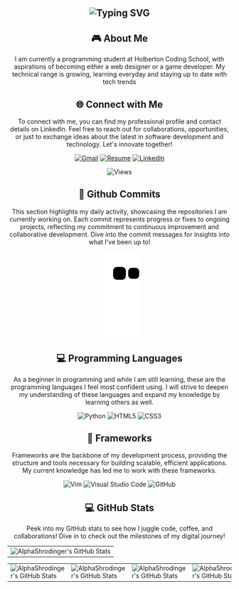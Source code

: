 <div align="center">
<h2><img src="https://readme-typing-svg.herokuapp.com?font=Jetbrains+mono&size=40&duration=3000&color=33FF33&center=true&vCenter=true&width=435&lines=Hey,+I'm+José!;Welcome...;to+my+Github!;" alt="Typing SVG"/></h2>
</div>
<div align="center">
    <h2> 🎮 About Me</h2>
    <p>I am currently a programming student at Holberton Coding School, with aspirations of becoming either a web designer or a game developer. My technical range is growing, learning everyday and staying up to date with tech trends</p>
</div>

<div align="center">
<h2 align="center" class="section-heading">🌐 Connect with Me</h2>
<p> To connect with me, you can find my professional profile and contact details on LinkedIn. Feel free to reach out for collaborations, opportunities, or just to exchange ideas about the latest in software development and technology. Let's innovate together! </p>

[![Gmail](https://img.shields.io/badge/Gmail-D14836?style=for-the-badge&logo=gmail&logoColor=white)](mailto:jose.angel.oquendo22@gmail.com)
[![Resume](https://img.shields.io/badge/RESUME-important?style=for-the-badge)](./José_Oquendo.pdf)
[![LinkedIn](https://img.shields.io/badge/linkedin-%230077B5.svg?style=for-the-badge&logo=linkedin&logoColor=white)](https://www.linkedin.com/in/jose-oquendo-b488a5328)

![Views](https://komarev.com/ghpvc/?username=AlphaShrodinger&style=for-the-badge)

</div>

<div align="center">
  <h2>🚀 Github Commits</h2>
    <p>This section highlights my daily activity, showcasing the repositories I am currently working on. Each commit represents progress or fixes to ongoing projects, reflecting my commitment to continuous improvement and collaborative development. Dive into the commit messages for insights into what I've been up to!</p>

![Snake animation](https://github.com/AlphaShrodinger/AlphaShrodinger/blob/output/github-contribution-grid-snake.svg)
</div>

<div align="center">
<h2 align="center" class="section-heading">💻 Programming Languages</h2>
<p> As a beginner in programming and while I am still learning, these are the programming languages I feel most confident using. I will strive to deepen my understanding of these languages and expand my knowledge by learning others as well.</p>

![Python](https://img.shields.io/badge/python-3670A0?style=for-the-badge&logo=python&logoColor=ffdd54)
![HTML5](https://img.shields.io/badge/html5-%23E34F26.svg?style=for-the-badge&logo=html5&logoColor=white)
![CSS3](https://img.shields.io/badge/css3-%231572B6.svg?style=for-the-badge&logo=css3&logoColor=white)
</div>

<div align="center">
<h2 align="center" class="section-heading">🔧 Frameworks</h2>
<p>Frameworks are the backbone of my development process, providing the structure and tools necessary for building scalable, efficient applications. My current knowledge has led me to work with these frameworks.</p>

![Vim](https://img.shields.io/badge/VIM-%2311AB00.svg?style=for-the-badge&logo=vim&logoColor=white)
![Visual Studio Code](https://img.shields.io/badge/Visual%20Studio%20Code-0078d7.svg?style=for-the-badge&logo=visual-studio-code&logoColor=white)
![GitHub](https://img.shields.io/badge/github-%23121011.svg?style=for-the-badge&logo=github&logoColor=white)
</div>

<div align="center">
<h2 align="center" class="section-heading"> 💻 GitHub Stats</h2>
<p>Peek into my GitHub stats to see how I juggle code, coffee, and collaborations! Dive in to check out the milestones of my digital journey!</p>

<table align="center" width="100%" height="100%">
    <tr>
       <td><img style="border: none;" src="https://github-profile-summary-cards.vercel.app/api/cards/profile-details?username=AlphaShrodinger&theme=github_dark" alt="AlphaShrodinger's GitHub Stats"/></td>
    </tr>
</table>

<table align="center" width="100%" height="100%">
    <tr>
        <td><img style="border: none;" src="https://github-profile-summary-cards.vercel.app/api/cards/stats?username=AlphaShrodinger&theme=github_dark" alt="AlphaShrodinger's GitHub Stats"/></td>
        <td><img style="border: none;" src="https://github-profile-summary-cards.vercel.app/api/cards/productive-time?username=AlphaShrodinger&theme=github_dark&utcOffset=10" alt="AlphaShrodinger's GitHub Stats"/></td>
        <td><img style="border: none;" src="https://github-profile-summary-cards.vercel.app/api/cards/repos-per-language?username=AlphaShrodinger&theme=github_dark" alt="AlphaShrodinger's GitHub Stats"/></td>
        <td><img style="border: none;" src="https://github-profile-summary-cards.vercel.app/api/cards/most-commit-language?username=AlphaShrodinger&theme=github_dark" alt="AlphaShrodinger's GitHub Stats"/></td>
    </tr>
</table>
</div>

